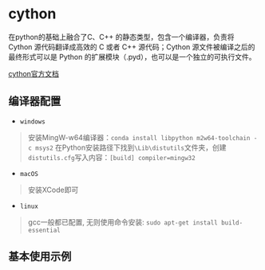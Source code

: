 # cython

在python的基础上融合了C、C++ 的静态类型，包含一个编译器，负责将 Cython 源代码翻译成高效的 C 或者 C++ 源代码；Cython 源文件被编译之后的最终形式可以是 Python 的扩展模块（.pyd），也可以是一个独立的可执行文件。

[cython官方文档](https://cython.readthedocs.io/en/latest/)

## 编译器配置

- `windows`
> 安装MingW-w64编译器：`conda install libpython m2w64-toolchain -c msys2`
> 在Python安装路径下找到`\Lib\distutils`文件夹，创建`distutils.cfg`写入内容：`[build] compiler=mingw32`

- `macOS`
> 安装XCode即可

- `linux`
> gcc一般都已配置, 无则使用命令安装: `sudo apt-get install build-essential`

## 基本使用示例


